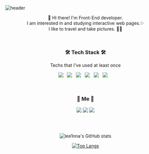 


![header](https://capsule-render.vercel.app/api?type=rect&color=gradient&customColorList=0,2,2,5,30&section=header&height=300&text=Hanna%20Lee&animation=fadeIn)

<p align="center">
👋 Hi there! I'm Front-End developer.
</br>
I am interested in and studying interactive web pages.✨
</br>
I like to travel and take pictures. 🛫📸
</br>
</p>
</br>

<h3 align="center"><b>🛠 Tech Stack 🛠</b></h3>
<p align="center"> Techs that I've used at least once </p>
<p align="center">
<img src="https://img.shields.io/badge/HTML5-E34F26?style=flat-square&logo=HTML5&logoColor=white"/></a> &nbsp
<img src="https://img.shields.io/badge/CSS3-1572B6?style=flat-square&logo=CSS3&logoColor=white"/></a> &nbsp
<img src="https://img.shields.io/badge/JavaScript-F7DF1E?style=flat-square&logo=JavaScript&logoColor=white"/></a> &nbsp
<img src="https://img.shields.io/badge/c-00599C?style=flat-square&logo=c&logoColor=white"/></a> &nbsp 
<img src="https://img.shields.io/badge/React-61DAFB?style=flat-square&logo=React&logoColor=white"/></a> &nbsp 
<img src="https://img.shields.io/badge/MySQL-4479A1?style=flat-square&logo=MySQL&logoColor=white"/></a> &nbsp 
&nbsp </p>

</br>
<h3 align="center" ><b>💞 Me 💞</b></h3>
<p align="center">
<a href="https://velog.io/@lee1nna" target="_blank"><img src="https://img.shields.io/badge/Velog-20c997?style=flat-square&logo=Vimeo&logoColor=white"/></a>
<a href="dlgkssk0209@gmail.com" target="_blank"><img src="https://img.shields.io/badge/Gmail-EA4335?style=flat-square&logo=Gmail&logoColor=white"/></a>
<a href="https://www.instagram.com/e_hnna/" target="_blank"><img src="https://img.shields.io/badge/Instagram-E4405F?style=flat-square&logo=Instagram&logoColor=white"/></a>
</p>

</br>
</br>
<div align=center>
  
![lee1nna's GitHub stats](https://github-readme-stats.vercel.app/api?username=lee1nna&show_icons=true&theme=merko)
  

[![Top Langs](https://github-readme-stats.vercel.app/api/top-langs/?username=lee1nna&layout=compact&theme=merko&langs_count=5)](https://github.com/anuraghazra/github-readme-stats)

</div>

